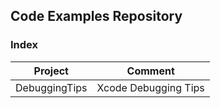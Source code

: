 ## Code Examples Repository

### Index

|Project|Comment|
|-------|-------|
|DebuggingTips|Xcode Debugging Tips
